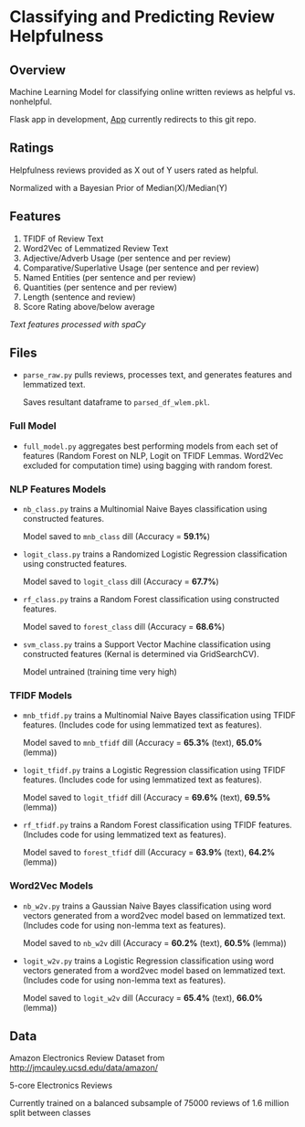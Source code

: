 # Classifying and Predicting Review Helpfulness

## Overview
Machine Learning Model for classifying online written reviews as helpful vs. nonhelpful.

Flask app in development, [App](reviewingwell.herokuapp.com) currently redirects to this git repo.

## Ratings
Helpfulness reviews provided as X out of Y users rated as helpful.

Normalized with a Bayesian Prior of Median(X)/Median(Y)

## Features
1. TFIDF of Review Text 
2. Word2Vec of Lemmatized Review Text
2. Adjective/Adverb Usage (per sentence and per review)
3. Comparative/Superlative Usage (per sentence and per review)
4. Named Entities (per sentence and per review)
5. Quantities (per sentence and per review)
6. Length (sentence and review)
7. Score Rating above/below average

*Text features processed with spaCy*

## Files
* `parse_raw.py` pulls reviews, processes text, and generates features and lemmatized text.

    Saves resultant dataframe to `parsed_df_wlem.pkl`.


### Full Model
* `full_model.py` aggregates best performing models from each set of features (Random Forest on NLP, Logit on TFIDF Lemmas. Word2Vec excluded for computation time) using bagging with random forest.

### NLP Features Models
* `nb_class.py` trains a Multinomial Naive Bayes classification using constructed features. 

    Model saved to `mnb_class` dill (Accuracy = **59.1%**)

* `logit_class.py` trains a Randomized Logistic Regression classification using constructed features. 

    Model saved to `logit_class` dill (Accuracy = **67.7%**)

* `rf_class.py` trains a Random Forest classification using constructed features. 

    Model saved to `forest_class` dill (Accuracy = **68.6%**)

* `svm_class.py` trains a Support Vector Machine classification using constructed features (Kernal is determined via GridSearchCV). 

    Model untrained (training time very high)

### TFIDF Models
* `mnb_tfidf.py` trains a Multinomial Naive Bayes classification using TFIDF features. (Includes code for using lemmatized text as features). 

    Model saved to `mnb_tfidf` dill (Accuracy = **65.3%** (text), **65.0%** (lemma))

* `logit_tfidf.py` trains a Logistic Regression classification using TFIDF features. (Includes code for using lemmatized text as features).

    Model saved to `logit_tfidf` dill (Accuracy = **69.6%** (text), **69.5%** (lemma))

* `rf_tfidf.py` trains a Random Forest classification using TFIDF features. (Includes code for using lemmatized text as features). 

    Model saved to `forest_tfidf` dill (Accuracy = **63.9%** (text), **64.2%** (lemma))

### Word2Vec Models
* `nb_w2v.py` trains a Gaussian Naive Bayes classification using word vectors generated from a word2vec model based on lemmatized text. (Includes code for using non-lemma text as features). 

    Model saved to `nb_w2v` dill (Accuracy = **60.2%** (text), **60.5%** (lemma))

* `logit_w2v.py` trains a Logistic Regression classification using word vectors generated from a word2vec model based on lemmatized text. (Includes code for using non-lemma text as features). 

    Model saved to `logit_w2v` dill (Accuracy = **65.4%** (text), **66.0%** (lemma))

## Data
Amazon Electronics Review Dataset from http://jmcauley.ucsd.edu/data/amazon/

5-core Electronics Reviews

Currently trained on a balanced subsample of 75000 reviews of 1.6 million split between classes

